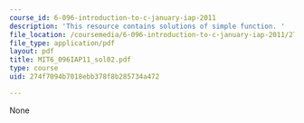 ```yaml
---
course_id: 6-096-introduction-to-c-january-iap-2011
description: 'This resource contains solutions of simple function. '
file_location: /coursemedia/6-096-introduction-to-c-january-iap-2011/274f7094b7018ebb378f8b285734a472_MIT6_096IAP11_sol02.pdf
file_type: application/pdf
layout: pdf
title: MIT6_096IAP11_sol02.pdf
type: course
uid: 274f7094b7018ebb378f8b285734a472

---
```

None